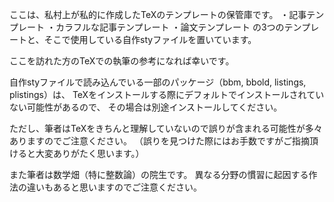 ここは、私村上が私的に作成したTeXのテンプレートの保管庫です。
・記事テンプレート
・カラフルな記事テンプレート
・論文テンプレート
の3つのテンプレートと、そこで使用している自作styファイルを置いています。

ここを訪れた方のTeXでの執筆の参考になれば幸いです。

自作styファイルで読み込んでいる一部のパッケージ（bbm, bbold, listings, plistings）は、
TeXをインストールする際にデフォルトでインストールされていない可能性があるので、
その場合は別途インストールしてください。

ただし、筆者はTeXをきちんと理解していないので誤りが含まれる可能性が多々ありますのでご注意ください。
（誤りを見つけた際にはお手数ですがご指摘頂けると大変ありがたく思います。）

また筆者は数学畑（特に整数論）の院生です。
異なる分野の慣習に起因する作法の違いもあると思いますのでご注意ください。
